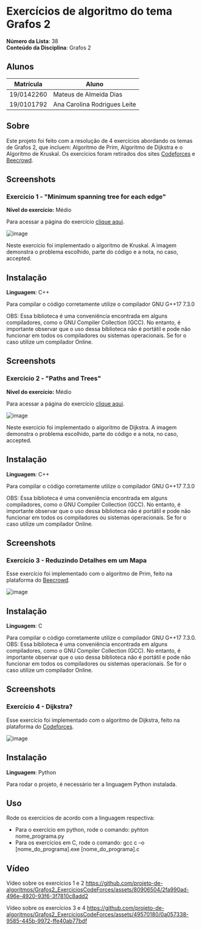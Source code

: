 # Exercícios de algoritmo do tema Grafos 2

**Número da Lista**: 38<br>
**Conteúdo da Disciplina**: Grafos 2<br>

## Alunos
|Matrícula | Aluno |
| -- | -- |
| 19/0142260  |  Mateus de Almeida Dias |
| 19/0101792  |  Ana Carolina Rodrigues Leite |

## Sobre 
Este projeto foi feito com a resolução de 4 exercícios abordando os temas de Grafos 2, que incluem: Algoritmo de Prim, Algoritmo de Dijkstra e o Algoritmo de Kruskal. Os exercícios foram retirados dos sites [Codeforces](https://codeforces.com/) e [Beecrowd](https://www.beecrowd.com.br/judge/pt/login).

## Screenshots
### Exercicio 1 - "Minimum spanning tree for each edge"

**Nível do exercício:** Médio

Para acessar a página do exercício [clique aqui](https://codeforces.com/problemset/problem/609/E).

![image](https://github.com/projeto-de-algoritmos/Grafos2_ExerciciosCodeForces/assets/80906504/0a3a8600-dcf1-41f0-9660-5eff24ea5716)

Neste exercício foi implementado o algoritmo de Kruskal. A imagem demonstra o problema escolhido, parte do código e a nota, no caso, accepted.

## Instalação 
**Linguagem**: C++<br>

Para compilar o código corretamente utilize o compilador GNU G++17 7.3.0

OBS: Essa biblioteca é uma conveniência encontrada em alguns compiladores, como o GNU Compiler Collection (GCC). No entanto, é importante observar que o uso dessa biblioteca não é portátil e pode não funcionar em todos os compiladores ou sistemas operacionais. Se for o caso utilize um compilador Online.

## Screenshots
### Exercicio 2 - "Paths and Trees"

**Nível do exercício:** Médio

Para acessar a página do exercício [clique aqui](https://codeforces.com/problemset/problem/545/E?csrf_token=953aa652504f4b5f367b3d47a788ab15).

![image](https://github.com/projeto-de-algoritmos/Grafos2_ExerciciosCodeForces/assets/80906504/6c45e26f-cb7b-4a31-a35a-3439e0435845)

Neste exercício foi implementado o algoritmo de Dijkstra. A imagem demonstra o problema escolhido, parte do código e a nota, no caso, accepted.

## Instalação 
**Linguagem**: C++<br>

Para compilar o código corretamente utilize o compilador GNU G++17 7.3.0

OBS: Essa biblioteca é uma conveniência encontrada em alguns compiladores, como o GNU Compiler Collection (GCC). No entanto, é importante observar que o uso dessa biblioteca não é portátil e pode não funcionar em todos os compiladores ou sistemas operacionais. Se for o caso utilize um compilador Online.

## Screenshots

### Exercício 3 - Reduzindo Detalhes em um Mapa

Esse exercício foi implementado com o algoritmo de Prim, feito na plataforma do [Beecrowd](https://www.beecrowd.com.br/judge/pt/problems/view/2404).

![image](https://github.com/projeto-de-algoritmos/Grafos2_ExerciciosCodeForces/assets/49570180/face3421-c618-4921-b2fc-fac300589007)


## Instalação 
**Linguagem**: C<br>

Para compilar o código corretamente utilize o compilador GNU G++17 7.3.0.
OBS: Essa biblioteca é uma conveniência encontrada em alguns compiladores, como o GNU Compiler Collection (GCC). No entanto, é importante observar que o uso dessa biblioteca não é portátil e pode não funcionar em todos os compiladores ou sistemas operacionais. Se for o caso utilize um compilador Online.

## Screenshots

### Exercício 4 - Dijkstra?

Esse exercício foi implementado com o algoritmo de Dijkstra, feito na plataforma do [Codeforces](https://codeforces.com/contest/20/problem/C).

![image](https://github.com/projeto-de-algoritmos/Grafos2_ExerciciosCodeForces/assets/49570180/07c14ab5-bc2a-49b7-90c8-ad18257ad31a)


## Instalação 
**Linguagem**: Python<br>

Para rodar o projeto, é necessário ter a linguagem Python instalada.

## Uso 
Rode os exercícios de acordo com a linguagem respectiva:
  - Para o exercício em python, rode o comando:
      pyhton nome_programa.py
  - Para os exercícios em C, rode o comando:
       gcc c –o [nome_do_programa].exe [nome_do_programa].c
       
       
## Vídeo

Vídeo sobre os exercícios 1 e 2
https://github.com/projeto-de-algoritmos/Grafos2_ExerciciosCodeForces/assets/80906504/2fa990ad-496e-4920-93f6-3f7810c8add2


Vídeo sobre os exercícios 3 e 4
https://github.com/projeto-de-algoritmos/Grafos2_ExerciciosCodeForces/assets/49570180/0a057338-9585-445b-9972-ffe40ab77bdf
